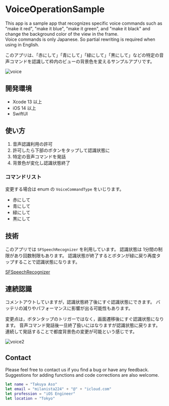 # VoiceOperationSample

This app is a sample app that recognizes specific voice commands such as  
"make it red", "make it blue", "make it green", and "make it black" and  
change the background color of the view in the frame.  
Voice commands is only Japanese. So partial rewriting is required when using in English.

このアプリは、「赤にして」「青にして」「緑にして」「黒にして」などの特定の音声コマンドを認識して枠内のビューの背景色を変えるサンプルアプリです。

![voice](https://user-images.githubusercontent.com/8732417/143551220-49e5733e-77f1-4631-8078-567b8232cc16.gif)

## 開発環境

* Xcode 13 以上
* iOS 14 以上
* SwiftUI

## 使い方

1. 音声認識利用の許可
2. 許可したら下部のボタンをタップして認識状態に
3. 特定の音声コマンドを発話
4. 背景色が変化し認識状態終了

### コマンドリスト

変更する場合は enum の `VoiceCommandType` をいじります。

* 赤にして
* 青にして
* 緑にして
* 黒にして

## 技術

このアプリでは `SFSpeechRecognizer` を利用しています。
認識状態は 1分間の制限があり回数制限もあります。
認識状態が終了するとボタンが緑に戻り再度タップすることで認識状態になります。

[SFSpeechRecognizer](https://developer.apple.com/documentation/speech/sfspeechrecognizer)

## 連続認識

コメントアウトしていますが，認識状態終了後にすぐ認識状態にできます。
バッテリの減りやパフォーマンスに影響が出る可能性もあります。

変更点は，ボタンタップのトリガーではなく，画面遷移後にすぐ認識状態になります。
音声コマンド発話後一旦終了扱いにはなりますが認識状態に戻ります。
連続して発話することで都度背景色の変更が可能という感じです。

![voice2](https://user-images.githubusercontent.com/8732417/143551227-486a67d1-6e60-4ee3-9dc6-f3f6bce60d43.gif)

## Contact

Please feel free to contact us if you find a bug or have any feedback.  
Suggestions for adding functions and code corrections are also welcome.

```swift
let name = "Takuya Aso" 
let email = "milanista224" + "@" + "icloud.com"
let profession = "iOS Engineer"
let location = "Tokyo"
```
